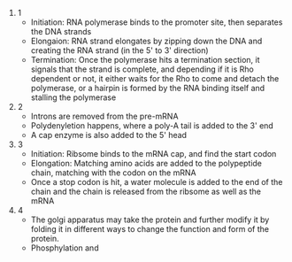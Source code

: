 1. 1
	- Initiation: RNA polymerase binds to the promoter site, then separates the DNA strands
	- Elongaion: RNA strand elongates by zipping down the DNA and creating the RNA strand (in the 5' to 3' direction)
	- Termination: Once the polymerase hits a termination section, it signals that the strand is complete, and depending if it is Rho dependent or not, it either waits for the Rho to come and detach the polymerase, or a hairpin is formed by the RNA binding itself and stalling the polymerase
2. 2
	- Introns are removed from the pre-mRNA
	- Polydenyletion happens, where a poly-A tail is added to the 3' end
	- A cap enzyme is also added to the 5' head
3. 3
	- Initiation: Ribsome binds to the mRNA cap, and find the start codon
	- Elongation: Matching amino acids are added to the polypeptide chain, matching with the codon on the mRNA
	- Once a stop codon is hit, a water molecule is added to the end of the chain and the chain is released from the ribsome as well as the mRNA
4. 4
	- The golgi apparatus may take the protein and further modify it by folding it in different ways to change the function and form of the protein.
	- Phosphylation and 